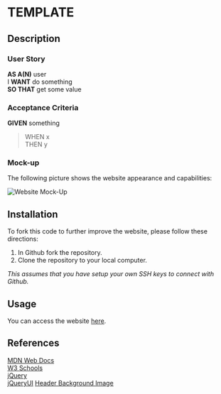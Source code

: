 # TEMPLATE

## Description



### User Story
**AS A(N)** user<br>
I **WANT** do something<br>
**SO THAT** get some value

### Acceptance Criteria
**GIVEN** something

>WHEN x<br>
THEN y


### Mock-up
The following picture shows the website appearance and capabilities:

![Website Mock-Up]()

## Installation
To fork this code to further improve the website, please follow these directions:

1. In Github fork the repository.
1. Clone the repository to your local computer.

_This assumes that you have setup your own SSH keys to connect with Github._
## Usage
You can access the website [here]().

## References
[MDN Web Docs](https://developer.mozilla.org/en-US/docs/Web/HTML/Element)<br>
[W3 Schools](https://www.w3schools.com/)<br>
[jQuery](https://jquery.com)<br>
[jQueryUI](https://jqueryui.com)
[Header Background Image](https://vcwnewrivermtrogers.com/resources/work-talk-header-1400x350/)